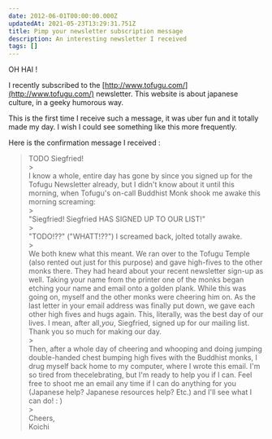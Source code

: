 ```yaml
---
date: 2012-06-01T00:00:00.000Z
updatedAt: 2021-05-23T13:29:31.751Z
title: Pimp your newsletter subscription message
description: An interesting newsletter I received
tags: []
---
```


OH HAI !

I recently subscribed to the [http://www.tofugu.com/](http://www.tofugu.com/) newsletter. This website is about japanese culture, in a geeky humorous way.

This is the first time I receive such a message, it was uber fun and it totally made my day. I wish I could see something like this more frequently.

Here is the confirmation message I received :

> TODO Siegfried!<br> > <br>
> I know a whole, entire day has gone by since you signed up for the Tofugu Newsletter already, but I didn't know about it until this morning, when Tofugu's on-call Buddhist Monk shook me awake this morning screaming:<br> > <br>
> "Siegfried! Siegfried HAS SIGNED UP TO OUR LIST!"<br> > <br>
> "TODO!??" ("WHATT!??") I screamed back, jolted totally awake.<br> > <br>
> We both knew what this meant. We ran over to the Tofugu Temple (also rented out just for this purpose) and gave high-fives to the other monks there. They had heard about your recent newsletter sign-up as well. Taking your name from the printer one of the monks began etching your name and email onto a golden plank. While this was going on, myself and the other monks were cheering him on. As the last letter in your email address was finally put down, we gave each other high fives and hugs again. This, literally, was the best day of our lives. I mean, after all,_you_, Siegfried, signed up for our mailing list. Thank you so much for making our day.<br> > <br>
> Then, after a whole day of cheering and whooping and doing jumping double-handed chest bumping high fives with the Buddhist monks, I drug myself back home to my computer, where I wrote this email. I'm so tired from thecelebrating, but I'm ready to help you if I can. Feel free to shoot me an email any time if I can do anything for you (Japanese help? Japanese resources help? Etc.) and I'll see what I can do! : )<br> > <br>
> Cheers,<br>
> Koichi
